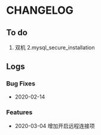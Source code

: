 # CHANGELOG

## To do

1. 双机
2.mysql_secure_installation

## Logs

### Bug Fixes

* 2020-02-14  

### Features

* 2020-03-04  增加开启远程连接项
